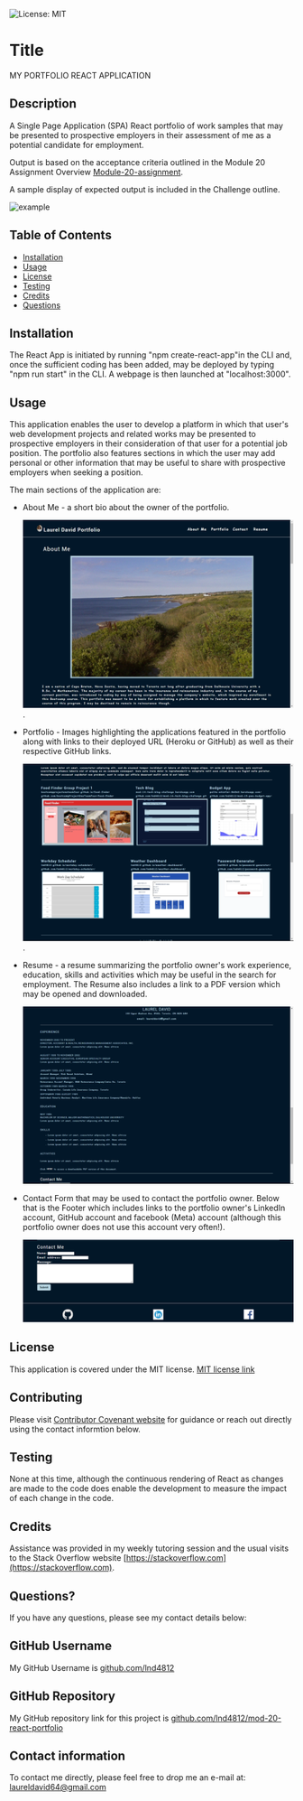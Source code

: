 

![License: MIT](https://img.shields.io/badge/License-MIT-yellow.svg)

# Title

MY PORTFOLIO REACT APPLICATION

## Description

A Single Page Application (SPA) React portfolio of work samples that may be presented to prospective employers in their assessment of me as a potential candidate for employment.

Output is based on the acceptance criteria outlined in the Module 20 Assignment Overview [Module-20-assignment](https://courses.bootcampspot.com/courses/1181/assignments/23390?module_item_id=466715).

A sample display of expected output is included in the Challenge outline.

![example](20-react-homework-demo-01.gif)

## Table of Contents

* [Installation](#installation)
* [Usage](#usage)
* [License](#license)
* [Testing](#testing)
* [Credits](#credits)
* [Questions](#questions)

## Installation

The React App is initiated by running "npm create-react-app"in the CLI and, once the sufficient coding has been added, may be deployed by typing "npm run start" in the CLI.  A webpage is then launched at "localhost:3000".

## Usage

This application enables the user to develop a platform in which that user's web development projects and related works may be presented to prospective employers in their consideration of that user for a potential job position.  The portfolio also features sections in which the user may add personal or other information that may be useful to share with prospective employers when seeking a position.

The main sections of the application are:

* About Me - a short bio about the owner of the portfolio.
  
  ![Screen shot of the About Me component page](src/assets/screenshots/header-aboutme.png).

* Portfolio - Images highlighting the applications featured in the portfolio along with links to their deployed URL (Heroku or GitHub) as well as their respective GitHub links.
  
  ![Screen shot of the Portfolio component page](src/assets/screenshots/portfolio.png).

* Resume - a resume summarizing the portfolio owner's work experience, education, skills and activities which may be useful in the search for employment.  The Resume also includes a link to a PDF version which may be opened and downloaded.

  ![Screen shot of the Resume component page](src/assets/screenshots/resume.png)  

* Contact Form that may be used to contact the portfolio owner.  Below that is the Footer which includes links to the portfolio owner's LinkedIn account, GitHub account and facebook (Meta) account (although this portfolio owner does not use this account very often!).
  
  ![Screen shot of Contact and Footer components](src/assets/screenshots/contactme-footer.png)

## License

This application is covered under the MIT license.  [MIT license link](https://choosealicense.com/licenses/mit/)

## Contributing

Please visit [Contributor Covenant website](https://contributor-covenant.org) for guidance or reach out directly using the contact informtion below.

## Testing

None at this time, although the continuous rendering of React as changes are made to the code does enable the development to measure the impact of each change in the code.

## Credits

Assistance was provided in my weekly tutoring session and the usual visits to the Stack Overflow website [https://stackoverflow.com](https://stackoverflow.com).

## Questions?

If you have any questions, please see my contact details below:

## GitHub Username

My GitHub Username is [github.com/lnd4812](https://github.com/lnd4812)

## GitHub Repository

My GitHub repository link for this project is [github.com/lnd4812/mod-20-react-portfolio](https://github.com/lnd4812/mod-20-react-portfolio)

## Contact information

To contact me directly, please feel free to drop me an e-mail at: <a hef="mailto:laureldavid64@gmail.com">laureldavid64@gmail.com</a>
